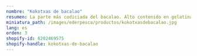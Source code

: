```yaml
---
nombre: "Kokotxas de bacalao"
resumen: La parte más codiciada del bacalao. Alto contenido en gelatina. Envasado:bandeja de 1 kg aprox.
miniatura_path: /images/ederpesca/productos/kokotxasdebacalao.jpg
lang: es
orden: 3
shopify-id: 6202469575
shopify-handle: kokotxas-de-bacalao
---
```

